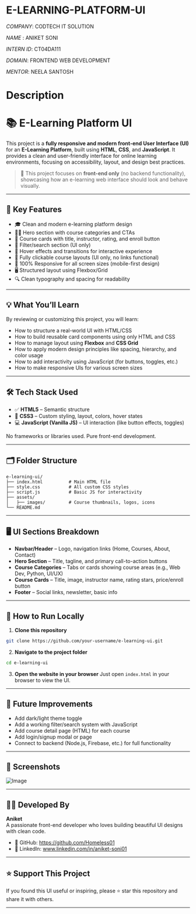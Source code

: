 # E-LEARNING-PLATFORM-UI

*COMPANY*: CODTECH IT SOLUTION

*NAME* : ANIKET SONI 

*INTERN ID*: CT04DA111

*DOMAIN*: FRONTEND WEB DEVELOPMENT

*MENTOR*: NEELA SANTOSH

# Description

# 📚 E-Learning Platform UI

This project is a **fully responsive and modern front-end User Interface (UI)** for an **E-Learning Platform**, built using **HTML**, **CSS**, and **JavaScript**. It provides a clean and user-friendly interface for online learning environments, focusing on accessibility, layout, and design best practices.

> 🔧 This project focuses on **front-end only** (no backend functionality), showcasing how an e-learning web interface should look and behave visually.

---

## 🚀 Key Features

- 🎓 Clean and modern e-learning platform design
- 🧑‍🏫 Hero section with course categories and CTAs
- 📖 Course cards with title, instructor, rating, and enroll button
- 🧰 Filter/search section (UI only)
- 🎨 Hover effects and transitions for interactive experience
- 🔗 Fully clickable course layouts (UI only, no links functional)
- 📱 100% Responsive for all screen sizes (mobile-first design)
- 🖥️ Structured layout using Flexbox/Grid
- 🔍 Clean typography and spacing for readability

---

## 💡 What You’ll Learn

By reviewing or customizing this project, you will learn:

- How to structure a real-world UI with HTML/CSS
- How to build reusable card components using only HTML and CSS
- How to manage layout using **Flexbox** and **CSS Grid**
- How to apply modern design principles like spacing, hierarchy, and color usage
- How to add interactivity using JavaScript (for buttons, toggles, etc.)
- How to make responsive UIs for various screen sizes

---

## 🛠️ Tech Stack Used

- ✅ **HTML5** – Semantic structure
- 🎨 **CSS3** – Custom styling, layout, colors, hover states
- 💻 **JavaScript (Vanilla JS)** – UI interaction (like button effects, toggles)

No frameworks or libraries used. Pure front-end development.

---

## 🗂️ Folder Structure

```
e-learning-ui/
├── index.html          # Main HTML file
├── style.css           # All custom CSS styles
├── script.js           # Basic JS for interactivity
├── assets/
│   ├── images/         # Course thumbnails, logos, icons
└── README.md
```

---

## 🖥️ UI Sections Breakdown

- **Navbar/Header** – Logo, navigation links (Home, Courses, About, Contact)
- **Hero Section** – Title, tagline, and primary call-to-action buttons
- **Course Categories** – Tabs or cards showing course areas (e.g., Web Dev, Python, UI/UX)
- **Course Cards** – Title, image, instructor name, rating stars, price/enroll button
- **Footer** – Social links, newsletter, basic info

---

## 🧪 How to Run Locally

1. **Clone this repository**
```bash
git clone https://github.com/your-username/e-learning-ui.git
```

2. **Navigate to the project folder**
```bash
cd e-learning-ui
```

3. **Open the website in your browser**
Just open `index.html` in your browser to view the UI.

---

## 🔮 Future Improvements

- Add dark/light theme toggle  
- Add a working filter/search system with JavaScript  
- Add course detail page (HTML) for each course  
- Add login/signup modal or page  
- Connect to backend (Node.js, Firebase, etc.) for full functionality  

---

## 📸 Screenshots
![Image](https://github.com/user-attachments/assets/196558be-0d06-4d5e-8c0a-1e1f95138bd8)

---

## 👨‍💻 Developed By

**Aniket**  
A passionate front-end developer who loves building beautiful UI designs with clean code.

- 🔗 GitHub: https://github.com/Homeless01 
- 💼 LinkedIn: www.linkedin.com/in/aniket-soni01

---

## ⭐ Support This Project

If you found this UI useful or inspiring, please ⭐ star this repository and share it with others.

---

